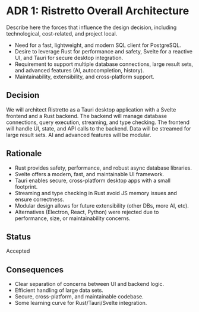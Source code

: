 # ADR 1: Ristretto Overall Architecture

Describe here the forces that influence the design decision, including technological, cost-related, and project local. 

- Need for a fast, lightweight, and modern SQL client for PostgreSQL.
- Desire to leverage Rust for performance and safety, Svelte for a reactive UI, and Tauri for secure desktop integration.
- Requirement to support multiple database connections, large result sets, and advanced features (AI, autocompletion, history).
- Maintainability, extensibility, and cross-platform support.

## Decision

We will architect Ristretto as a Tauri desktop application with a Svelte frontend and a Rust backend. The backend will manage database connections, query execution, streaming, and type checking. The frontend will handle UI, state, and API calls to the backend. Data will be streamed for large result sets. AI and advanced features will be modular.

## Rationale

- Rust provides safety, performance, and robust async database libraries.
- Svelte offers a modern, fast, and maintainable UI framework.
- Tauri enables secure, cross-platform desktop apps with a small footprint.
- Streaming and type checking in Rust avoid JS memory issues and ensure correctness.
- Modular design allows for future extensibility (other DBs, more AI, etc).
- Alternatives (Electron, React, Python) were rejected due to performance, size, or maintainability concerns.

## Status

Accepted

## Consequences

- Clear separation of concerns between UI and backend logic.
- Efficient handling of large data sets.
- Secure, cross-platform, and maintainable codebase.
- Some learning curve for Rust/Tauri/Svelte integration.
